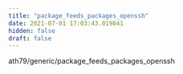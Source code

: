 ```yaml
---
title: "package_feeds_packages_openssh"
date: 2021-07-01 17:03:43.019841
hidden: false
draft: false
---
```


ath79/generic/package_feeds_packages_openssh

